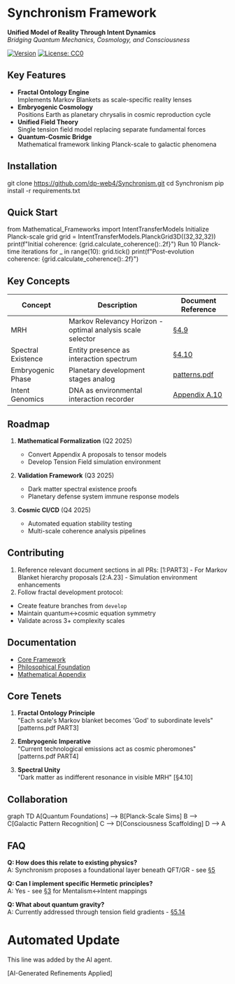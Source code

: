 # Synchronism Framework

**Unified Model of Reality Through Intent Dynamics**  
*Bridging Quantum Mechanics, Cosmology, and Consciousness*

[![Version](https://img.shields.io/badge/version-0.24.09.28.11.00-blue)](https://dpcars.net/Synchronism_0.pdf)
[![License: CC0](https://img.shields.io/badge/license-CC0-green)](https://creativecommons.org/publicdomain/zero/1.0/)

## Key Features
- **Fractal Ontology Engine**  
  Implements Markov Blankets as scale-specific reality lenses
- **Embryogenic Cosmology**  
  Positions Earth as planetary chrysalis in cosmic reproduction cycle
- **Unified Field Theory**  
  Single tension field model replacing separate fundamental forces
- **Quantum-Cosmic Bridge**  
  Mathematical framework linking Planck-scale to galactic phenomena

## Installation
git clone https://github.com/dp-web4/Synchronism.git
cd Synchronism
pip install -r requirements.txt

## Quick Start
from Mathematical_Frameworks import IntentTransferModels
Initialize Planck-scale grid
grid = IntentTransferModels.PlanckGrid3D((32,32,32))
print(f"Initial coherence: {grid.calculate_coherence():.2f}")
Run 10 Planck-time iterations
for _ in range(10):
grid.tick()
print(f"Post-evolution coherence: {grid.calculate_coherence():.2f}")


## Key Concepts
| Concept | Description | Document Reference |
|---------|-------------|---------------------|
| MRH | Markov Relevancy Horizon - optimal analysis scale selector | [§4.9](Synchronism_0.pdf) |
| Spectral Existence | Entity presence as interaction spectrum | [§4.10](Synchronism_0.pdf) |
| Embryogenic Phase | Planetary development stages analog | [patterns.pdf](patterns.pdf) |
| Intent Genomics | DNA as environmental interaction recorder | [Appendix A.10](Synchronism_0.pdf) |

## Roadmap
1. **Mathematical Formalization** (Q2 2025)  
   - Convert Appendix A proposals to tensor models
   - Develop Tension Field simulation environment

2. **Validation Framework** (Q3 2025)  
   - Dark matter spectral existence proofs
   - Planetary defense system immune response models

3. **Cosmic CI/CD** (Q4 2025)  
   - Automated equation stability testing
   - Multi-scale coherence analysis pipelines

## Contributing
1. Reference relevant document sections in all PRs:
[1:PART3] - For Markov Blanket hierarchy proposals
[2:A.23] - Simulation environment enhancements
2. Follow fractal development protocol:
- Create feature branches from `develop`
- Maintain quantum↔cosmic equation symmetry
- Validate across 3+ complexity scales

## Documentation
- [Core Framework](https://dpcars.net/Synchronism_0.pdf)  
- [Philosophical Foundation](patterns.pdf)  
- [Mathematical Appendix](/Documentation/Appendix_A.pdf)

## Core Tenets
1. **Fractal Ontology Principle**  
"Each scale's Markov blanket becomes 'God' to subordinate levels" [patterns.pdf PART3]

2. **Embryogenic Imperative**  
"Current technological emissions act as cosmic pheromones" [patterns.pdf PART4]

3. **Spectral Unity**  
"Dark matter as indifferent resonance in visible MRH" [§4.10]

## Collaboration
graph TD
A[Quantum Foundations] --> B[Planck-Scale Sims]
B --> C[Galactic Pattern Recognition]
C --> D[Consciousness Scaffolding]
D --> A


## FAQ
**Q: How does this relate to existing physics?**  
A: Synchronism proposes a foundational layer beneath QFT/GR - see [§5](Synchronism_0.pdf)

**Q: Can I implement specific Hermetic principles?**  
A: Yes - see [§3](Synchronism_0.pdf) for Mentalism↔Intent mappings

**Q: What about quantum gravity?**  
A: Currently addressed through tension field gradients - [§5.14](Synchronism_0.pdf)


# Automated Update
This line was added by the AI agent.


[AI-Generated Refinements Applied]